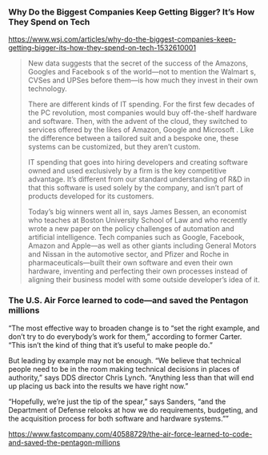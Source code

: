 
### Why Do the Biggest Companies Keep Getting Bigger? It’s How They Spend on Tech

https://www.wsj.com/articles/why-do-the-biggest-companies-keep-getting-bigger-its-how-they-spend-on-tech-1532610001

>New data suggests that the secret of the success of the Amazons, Googles and Facebook s of the world—not to mention the Walmart s, CVSes and UPSes before them—is how much they invest in their own technology.
>
>There are different kinds of IT spending. For the first few decades of the PC revolution, most companies would buy off-the-shelf hardware and software. Then, with the advent of the cloud, they switched to services offered by the likes of Amazon, Google and Microsoft . Like the difference between a tailored suit and a bespoke one, these systems can be customized, but they aren’t custom.
>
>IT spending that goes into hiring developers and creating software owned and used exclusively by a firm is the key competitive advantage. It’s different from our standard understanding of R&D in that this software is used solely by the company, and isn’t part of products developed for its customers.
>
>Today’s big winners went all in, says James Bessen, an economist who teaches at Boston University School of Law and who recently wrote a new paper on the policy challenges of automation and artificial intelligence. Tech companies such as Google, Facebook, Amazon and Apple—as well as other giants including General Motors and Nissan in the automotive sector, and Pfizer and Roche in pharmaceuticals—built their own software and even their own hardware, inventing and perfecting their own processes instead of aligning their business model with some outside developer’s idea of it.


### The U.S. Air Force learned to code—and saved the Pentagon millions

“The most effective way to broaden change is to “set the right example, and don’t try to do everybody’s work for them,” according to former Carter. “This isn’t the kind of thing that it’s useful to make people do.”

But leading by example may not be enough. “We believe that technical people need to be in the room making technical decisions in places of authority,” says DDS director Chris Lynch. “Anything less than that will end up placing us back into the results we have right now.”

“Hopefully, we’re just the tip of the spear,” says Sanders, “and the Department of Defense relooks at how we do requirements, budgeting, and the acquisition process for both software and hardware systems.””

https://www.fastcompany.com/40588729/the-air-force-learned-to-code-and-saved-the-pentagon-millions
